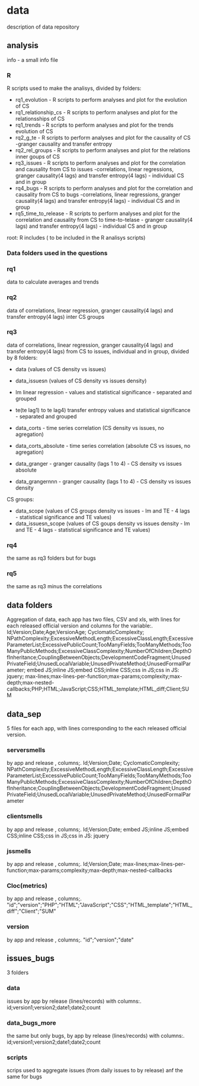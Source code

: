 # data
description of data repository


## analysis
info - a small info file
### R
R scripts used to make the analisys, divided by folders:

- rq1_evolution - R scripts to perform analyses and plot for the evolution of CS
- rq1_relationship_cs - R scripts to perform analyses and plot for the relationsships of CS
- rq1_trends - R scripts to perform analyses and plot for the trends evolution of CS
- rq2_g_te - R scripts to perform analyses and plot for the causality of CS -granger causality and transfer entropy
- rq2_rel_groups - R scripts to perform analyses and plot for the relations inner goups of CS
- rq3_issues - R scripts to perform analyses and plot for the correlation and causality from CS to issues -correlations, linear regressions, granger causality(4 lags) and transfer entropy(4 lags) - individual CS and in group
- rq4_bugs - R scripts to perform analyses and plot for the correlation and causality from CS to bugs -correlations, linear regressions, granger causality(4 lags) and transfer entropy(4 lags) - individual CS and in group
- rq5_time_to_release - R scripts to perform analyses and plot for the correlation and causality from CS to time-to-telase - granger causality(4 lags) and transfer entropy(4 lags) - individual CS and in group

root: R includes ( to be included in the R analisys scripts)

### Data folders used in the questions  
### rq1 
data to calculate averages and trends
### rq2 
data of correlations, linear regression, granger causality(4 lags) and transfer entropy(4 lags) inter CS groups
### rq3
data of correlations, linear regression, granger causality(4 lags) and transfer entropy(4 lags) from CS to issues, individual and in group, divided by 8 folders:
- data (values of CS density vs issues)
- data_issuesn (values of CS density vs issues density)

 - lm linear regression - values and statistical significance - separated and grouped
 - te(te lag1) to te lag4) transfer entropy values and statistical significance - separated and grouped
- data_corts  - time series correlation (CS density vs issues, no agregation)
- data_corts_absolute - time series correlation (absolute CS vs issues, no agregation)
- data_granger - granger causality (lags 1 to 4) - CS density vs issues absolute
- data_grangernnn - granger causality (lags 1 to 4) - CS density vs issues density

CS groups:
- data_scope (values of CS groups density vs issues - lm and TE - 4 lags - statistical significance and TE values)
- data_issuesn_scope (values of CS goups density vs issues density - lm and TE - 4 lags - statistical significance and TE values)

### rq4
the same as rq3 folders but for bugs
### rq5
the same as rq3 minus the correlations


## data folders
Aggregation of data, each app has two files, CSV and xls, with lines for each released official version and columns for the variable:.
Id;Version;Date;Age;VersionAge; CyclomaticComplexity; NPathComplexity;ExcessiveMethodLength;ExcessiveClassLength;ExcessiveParameterList;ExcessivePublicCount;TooManyFields;TooManyMethods;TooManyPublicMethods;ExcessiveClassComplexity;NumberOfChildren;DepthOfInheritance;CouplingBetweenObjects;DevelopmentCodeFragment;UnusedPrivateField;UnusedLocalVariable;UnusedPrivateMethod;UnusedFormalParameter; embed JS;inline JS;embed CSS;inline CSS;css in JS;css in JS: jquery; max-lines;max-lines-per-function;max-params;complexity;max-depth;max-nested-callbacks;PHP;HTML;JavaScript;CSS;HTML_template;HTML_diff;Client;SUM

## data_sep
5 files for each app, with lines corresponding to the each released official version.
### serversmells
by app and release , columns;.
Id;Version;Date; CyclomaticComplexity; NPathComplexity;ExcessiveMethodLength;ExcessiveClassLength;ExcessiveParameterList;ExcessivePublicCount;TooManyFields;TooManyMethods;TooManyPublicMethods;ExcessiveClassComplexity;NumberOfChildren;DepthOfInheritance;CouplingBetweenObjects;DevelopmentCodeFragment;UnusedPrivateField;UnusedLocalVariable;UnusedPrivateMethod;UnusedFormalParameter
### clientsmells
by app and release , columns;.
Id;Version;Date; embed JS;inline JS;embed CSS;inline CSS;css in JS;css in JS: jquery
### jssmells
by app and release , columns;.
Id;Version;Date; max-lines;max-lines-per-function;max-params;complexity;max-depth;max-nested-callbacks
### Cloc(metrics)
by app and release , columns;.
"id";"version";"PHP";"HTML";"JavaScript";"CSS";"HTML_template";"HTML_diff";"Client";"SUM"
### version
by app and release , columns;.
"id";"version";"date"

## issues_bugs
3 folders
### data
issues by app by release (lines/records) with columns:.
id;version1;version2;date1;date2;count
### data_bugs_more 
the same but only bugs, by app by release (lines/records) with columns:.
id;version1;version2;date1;date2;count

### scripts
scrips used to aggregate issues (from daily issues to by release) anf the same for bugs




